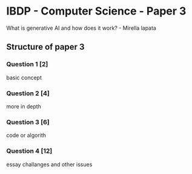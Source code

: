 # IBDP - Computer Science - Paper 3

What is generative AI and how does it work? - Mirella lapata

## Structure of paper 3

### Question 1 [2]

basic concept

### Question 2 [4]

more in depth

### Question 3 [6]

code or algorith

### Question 4 [12]

essay challanges and other issues
